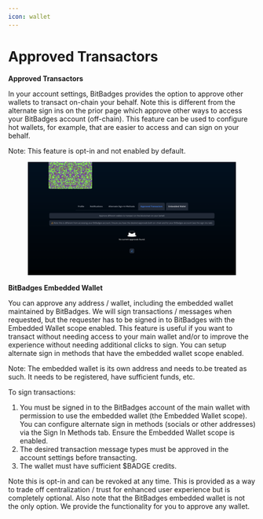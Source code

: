 ```yaml
---
icon: wallet
---
```


# Approved Transactors

**Approved Transactors**

In your account settings, BitBadges provides the option to approve other wallets to transact on-chain your behalf. Note this is different from the alternate sign ins on the prior page which approve other ways to access your BitBadges account (off-chain). This feature can be used to configure hot wallets, for example, that are easier to access and can sign on your behalf.

Note: This feature is opt-in and not enabled by default.

<figure><img src="../.gitbook/assets/image (2).png" alt=""><figcaption></figcaption></figure>

**BitBadges Embedded Wallet**

You can approve any address / wallet, including the embedded wallet maintained by BitBadges. We will sign transactions / messages when requested, but the requester has to be signed in to BitBadges with the Embedded Wallet scope enabled. This feature is useful if you want to transact without needing access to your main wallet and/or to improve the experience without needing additional clicks to sign. You can setup alternate sign in methods that have the embedded wallet scope enabled.

Note: The embedded wallet is its own address and needs to.be treated as such. It needs to be registered, have sufficient funds, etc.

To sign transactions:

1. You must be signed in to the BitBadges account of the main wallet with permission to use the embedded wallet (the Embedded Wallet scope). You can configure alternate sign in methods (socials or other addresses) via the Sign In Methods tab. Ensure the Embedded Wallet              scope is enabled.
2. The desired transaction message types must be approved in the account settings before transacting.
3. The wallet must have sufficient $BADGE credits.

Note this is opt-in and can be revoked at any time. This is provided as a way to trade off centralization / trust for enhanced user experience but is completely optional. Also note that the BitBadges embedded wallet is not the only option. We provide the functionality for you to approve any wallet.
